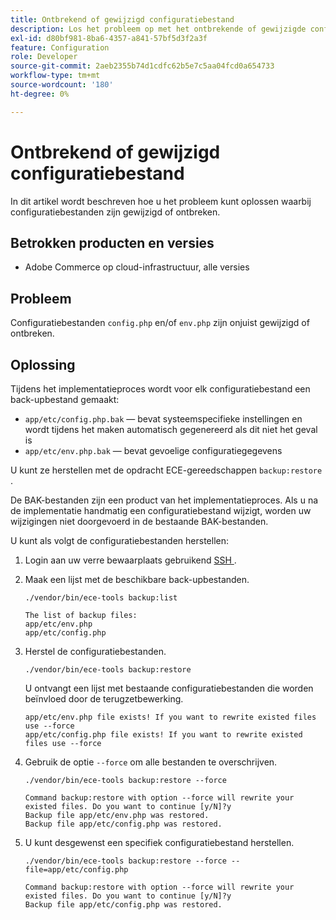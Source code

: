 ```yaml
---
title: Ontbrekend of gewijzigd configuratiebestand
description: Los het probleem op met het ontbrekende of gewijzigde configuratiebestand voor Adobe Commerce.
exl-id: d80bf981-8ba6-4357-a841-57bf5d3f2a3f
feature: Configuration
role: Developer
source-git-commit: 2aeb2355b74d1cdfc62b5e7c5aa04fcd0a654733
workflow-type: tm+mt
source-wordcount: '180'
ht-degree: 0%

---
```


# Ontbrekend of gewijzigd configuratiebestand

In dit artikel wordt beschreven hoe u het probleem kunt oplossen waarbij configuratiebestanden zijn gewijzigd of ontbreken.

## Betrokken producten en versies

* Adobe Commerce op cloud-infrastructuur, alle versies

## Probleem

Configuratiebestanden `config.php` en/of `env.php` zijn onjuist gewijzigd of ontbreken.

## Oplossing

Tijdens het implementatieproces wordt voor elk configuratiebestand een back-upbestand gemaakt:

* `app/etc/config.php.bak` — bevat systeemspecifieke instellingen en wordt tijdens het maken automatisch gegenereerd als dit niet het geval is
* `app/etc/env.php.bak` — bevat gevoelige configuratiegegevens

U kunt ze herstellen met de opdracht ECE-gereedschappen `backup:restore` .

De BAK-bestanden zijn een product van het implementatieproces. Als u na de implementatie handmatig een configuratiebestand wijzigt, worden uw wijzigingen niet doorgevoerd in de bestaande BAK-bestanden.

U kunt als volgt de configuratiebestanden herstellen:

1. Login aan uw verre bewaarplaats gebruikend [&#x200B; SSH &#x200B;](https://experienceleague.adobe.com/nl/docs/commerce-cloud-service/user-guide/develop/secure-connections#ssh).
1. Maak een lijst met de beschikbare back-upbestanden.

   ```
   ./vendor/bin/ece-tools backup:list
   ```

   ```
   The list of backup files:
   app/etc/env.php
   app/etc/config.php
   ```

1. Herstel de configuratiebestanden.

   ```
   ./vendor/bin/ece-tools backup:restore
   ```

   U ontvangt een lijst met bestaande configuratiebestanden die worden beïnvloed door de terugzetbewerking.

   ```
   app/etc/env.php file exists! If you want to rewrite existed files use --force
   app/etc/config.php file exists! If you want to rewrite existed files use --force
   ```

1. Gebruik de optie `--force` om alle bestanden te overschrijven.

   ```
   ./vendor/bin/ece-tools backup:restore --force
   ```

   ```
   Command backup:restore with option --force will rewrite your existed files. Do you want to continue [y/N]?y
   Backup file app/etc/env.php was restored.
   Backup file app/etc/config.php was restored.
   ```

1. U kunt desgewenst een specifiek configuratiebestand herstellen.

   ```
   ./vendor/bin/ece-tools backup:restore --force --file=app/etc/config.php
   ```

   ```
   Command backup:restore with option --force will rewrite your existed files. Do you want to continue [y/N]?y
   Backup file app/etc/config.php was restored.
   ```
